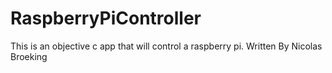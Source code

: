 RaspberryPiController
=====================

This is an objective c app that will control a raspberry pi. Written By Nicolas Broeking
